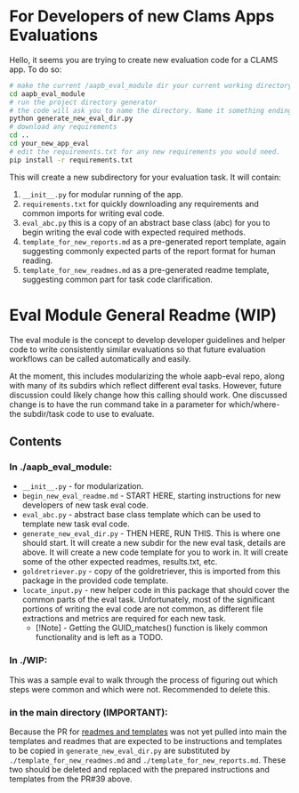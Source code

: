 # For Developers of new Clams Apps Evaluations
Hello, it seems you are trying to create new evaluation code for a CLAMS app. 
To do so: 
```bash
# make the current /aapb_eval_module dir your current working directory. 
cd aapb_eval_module
# run the project directory generator
# the code will ask you to name the directory. Name it something ending with "_eval". e.g. "your_new_app_eval".
python generate_new_eval_dir.py
# download any requirements
cd .. 
cd your_new_app_eval
# edit the requirements.txt for any new requirements you would need.
pip install -r requirements.txt
```
This will create a new subdirectory for your evaluation task. It will contain: 
1. `__init__.py` for modular running of the app. 
2. `requirements.txt` for quickly downloading any requirements and common imports for writing eval code. 
3. `eval_abc.py` this is a copy of an abstract base class (abc) for you to begin writing the eval code with expected
required methods. 
4. `template_for_new_reports.md` as a pre-generated report template, again suggesting commonly expected parts of the 
report format for human reading. 
5. `template_for_new_readmes.md` as a pre-generated readme template, suggesting common part for task code clarification.








# Eval Module General Readme (WIP) 
The eval module is the concept to develop developer guidelines and helper code to write consistently similar evaluations
so that future evaluation workflows can be called automatically and easily.  

At the moment, this includes modularizing the whole aapb-eval repo, along with many of its subdirs which reflect different
eval tasks. However, future discussion could likely change how this calling should work. 
One discussed change is to have the run command take in a parameter for which/where-the subdir/task code to use to evaluate. 

## Contents
### In ./aapb_eval_module:  
 - `__init__.py` - for modularization.
 - `begin_new_eval_readme.md` - START HERE, starting instructions for new developers of new task eval code. 
 - `eval_abc.py` - abstract base class template which can be used to template new task eval code. 
 - `generate_new_eval_dir.py` - THEN HERE, RUN THIS. This is where one should start. It will create a new subdir for the new 
eval task, details are above. It will create a new code template for you to work in. It will create some of the other expected readmes, results.txt, etc. 
 - `goldretriever.py` - copy of the goldretriever, this is imported from this package in the provided code template. 
 - `locate_input.py` - new helper code in this package that should cover the common parts of the eval task. 
Unfortunately, most of the significant portions of writing the eval code are not common, as different file extractions and 
metrics are required for each new task. 
   - [!Note] - Getting the GUID_matches() function is likely common functionality and is left as a TODO. 

### In ./WIP:  
This was a sample eval to walk through the process of figuring out which steps were common and which were not. 
Recommended to delete this. 

### in the main directory (IMPORTANT): 
Because the PR for [readmes and templates](https://github.com/clamsproject/aapb-evaluations/pull/39) was not yet pulled into main 
the templates and readmes that are expected to be instructions and templates to be copied in `generate_new_eval_dir.py` 
are substituted by `./template_for_new_readmes.md` and `./template_for_new_reports.md`. These two should be deleted and replaced
with the prepared instructions and templates from the PR#39 above. 